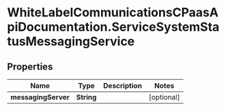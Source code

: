 # WhiteLabelCommunicationsCPaasApiDocumentation.ServiceSystemStatusMessagingService

## Properties

Name | Type | Description | Notes
------------ | ------------- | ------------- | -------------
**messagingServer** | **String** |  | [optional] 


